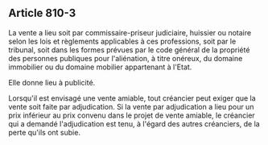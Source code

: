 Article 810-3
----
La vente a lieu soit par commissaire-priseur judiciaire, huissier ou notaire
selon les lois et règlements applicables à ces professions, soit par le
tribunal, soit dans les formes prévues par le code général de la propriété des
personnes publiques pour l'aliénation, à titre onéreux, du domaine immobilier ou
du domaine mobilier appartenant à l'Etat.

Elle donne lieu à publicité.

Lorsqu'il est envisagé une vente amiable, tout créancier peut exiger que la
vente soit faite par adjudication. Si la vente par adjudication a lieu pour un
prix inférieur au prix convenu dans le projet de vente amiable, le créancier qui
a demandé l'adjudication est tenu, à l'égard des autres créanciers, de la perte
qu'ils ont subie.
